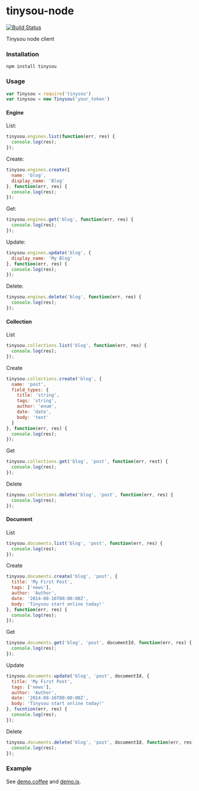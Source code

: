 tinysou-node
============

[![Build Status](https://travis-ci.org/tinysou/tinysou-node.svg?branch=master)](https://travis-ci.org/tinysou/tinysou-node)

Tinysou node client

### Installation

```npm install tinysou```

### Usage

```javascript
var Tinysou = require('tinysou')
var tinysou = new Tinysou('your_token')
```

#### Engine

List:

```javascript
tinysou.engines.list(function(err, res) {
  console.log(res);
});
```

Create:

```javascript
tinysou.engines.create({
  name: 'blog',
  display_name: 'Blog'
}, function(err, res) {
  console.log(res);
});
```

Get:

```javascript
tinysou.engines.get('blog', function(err, res) {
  console.log(res);
});
```

Update:

```javascript
tinysou.engines.update('blog', {
  display_name: 'My Blog'
}, function(err, res) {
  console.log(res);
});
```

Delete:

```javascript
tinysou.engines.delete('blog', function(err, res) {
  console.log(res);
});
```

#### Collection

List

```javascript
tinysou.collections.list('blog', function(err, res) {
  console.log(res);
});
```

Create

```javascript
tinysou.collections.create('blog', {
  name: 'post',
  field_types: {
    title: 'string',
    tags: 'string',
    author: 'enum',
    date: 'date',
    body: 'text'
  }
}, function(err, res) {
  console.log(res);
});
```

Get

```javascript
tinysou.collections.get('blog', 'post', function(err, rest) {
  console.log(res);
});
```

Delete

```javascript
tinysou.collections.delete('blog', 'post', function(err, res) {
  console.log(res);
});
```

#### Document

List

```javascript
tinysou.documents.list('blog', 'post', function(err, res) {
  console.log(res);
});
```

Create

```javascript
tinysou.documents.create('blog', 'post', {
  title: 'My First Post',
  tags: ['news'],
  author: 'Author',
  date: '2014-08-16T00:00:00Z',
  body: 'Tinysou start online today!'
}, function(err, res) {
  console.log(res);
});
```

Get

```javascript
tinysou.documents.get('blog', 'post', documentId, function(err, res) {
  console.log(res);
});
```

Update

```javascript
tinysou.documents.update('blog', 'post', documentId, {
  title: 'My First Post',
  tags: ['news'],
  author: 'Author',
  date: '2014-08-16T00:00:00Z',
  body: 'Tinysou start online today!'
}, fucntion(err, res) {
  console.log(res);
});
```

Delete

```javascript
tinysou.documents.delete('blog', 'post', documentId, function(err, res) {
  console.log(res);
});
```

### Example

See [demo.coffee](examples/demo.coffee) and [demo.js](examples/demo.js).
